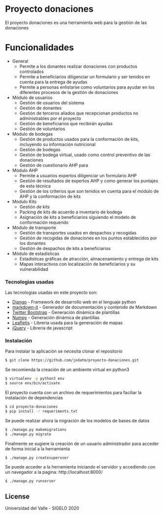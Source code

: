 # Proyecto donaciones

El proyecto donaciones es una herramienta web para la gestión de las donaciones

# Funcionalidades
  - General
    - Permite a los donantes realizar donaciones con productos controlados
    - Permite a beneficiarios diligenciar un formulario y ser tenidos en cuenta para la entrega de ayudas
    - Permite a personas enlistarse como voluntarios para ayudar en los diferentes procesos de la gestión de donaciones
  - Módulo de usuarios
    - Gestión de usuarios del sistema
    - Gestión de donantes
    - Gestión de terceros aliados que recepcionan productos no administrables por el proyecto
    - Gestión de beneficiarios que recibirán ayudas
    - Gestión de voluntarios
  - Módulo de bodegas
    - Gestión de productos usados para la conformación de kits, incluyendo su información nutricional 
    - Gestión de bodegas
    - Gestión de bodega virtual, usado como control preventivo de las donaciones
    - Gestión de cuestionario AHP para
  - Módulo AHP  
    - Permite a usuarios expertos diligenciar un formulario AHP
    - Gestión de resultados de expertos AHP y como generar los puntajes de esta técnica
    - Gestión de los criterios que son tenidos en cuenta para el módulo de AHP y la conformación de kits
  - Módulo Kits
    - Gestión de kits
    - Packing de kits de acuerdo a inventario de bodega
    - Asignación de kits a beneficiarios siguiendo el modelo de conformación requerido
  - Módulo de transporte
    - Gestión de transportes usados en despachos y recogidas
    - Gestión de recogidas de donaciones en los puntos establecidos por los donantes
    - Gestión de despachos de kits a beneficiarios
  - Módulo de estadísticas
    - Estadísticas gráficas de atracción, almacenamiento y entrega de kits
    - Mapas interactivos con localización de beneficiarios y su vulnerabilidad

### Tecnologìas usadas

Las tecnologias usadas en este proyecto son:

* [Django] - Framework de desarrollo web en el lenguaje python
* [markdown-it] - Generador de documentación y contenido de Markdown
* [Twitter Bootstrap] - Generación dinámica de plantillas
* [Numpy] - Generación dinámica de plantillas
* [Leafletjs] - Libreria usada para la generación de mapas
* [jQuery] - Libreria de javascript

### Instalación

Para instalar la aplicación se necesita clonar el repositorio

```sh
$ git clone https://github.com/jodatm/proyecto-donaciones.git
```

Se recomienda la creación de un ambiente virtual en python3

```sh
$ virtualenv -p python3 env
$ source env/bin/activate
```

El proyecto cuenta con un archivo de requerimientos para faciliar la instalación de dependencias

```sh
$ cd proyecto-donaciones
$ pip install -r requeriments.txt
```

Se puede realizar ahora la migración de los modelos de bases de datos

```sh
$ ./manage.py makemigrations
$ ./manage.py migrate
```

Finalmente se sugiere la creación de un usuario administrador para acceder de forma inicial a la herramienta

```sh
$ ./manage.py createsuperuser
```

Se puede acceder a la herramienta iniciando el servidor y accediendo con un navegador a la pagina: http://localhost:8000/

```sh
$ ./manage.py runserver
```
 
License
----

Universidad del Valle - SIGELO 2020


[//]: # (These are reference links used in the body of this note and get stripped out when the markdown processor does its job. There is no need to format nicely because it shouldn't be seen. Thanks SO - http://stackoverflow.com/questions/4823468/store-comments-in-markdown-syntax)


   [dill]: <https://github.com/joemccann/dillinger>
   [git-repo-url]: <https://github.com/joemccann/dillinger.git>
   [john gruber]: <http://daringfireball.net>
   [df1]: <http://daringfireball.net/projects/markdown/>
   [markdown-it]: <https://github.com/markdown-it/markdown-it>
   [Ace Editor]: <http://ace.ajax.org>
   [node.js]: <http://nodejs.org>
   [Twitter Bootstrap]: <http://twitter.github.com/bootstrap/>
   [jQuery]: <http://jquery.com>
   [@tjholowaychuk]: <http://twitter.com/tjholowaychuk>
   [express]: <http://expressjs.com>
   [Django]: https://www.djangoproject.com/
   [Gulp]: <http://gulpjs.com>
   [Numpy]: <https://numpy.org>
   [Leafletjs]: https://leafletjs.com/ 

   [PlDb]: <https://github.com/joemccann/dillinger/tree/master/plugins/dropbox/README.md>
   [PlGh]: <https://github.com/joemccann/dillinger/tree/master/plugins/github/README.md>
   [PlGd]: <https://github.com/joemccann/dillinger/tree/master/plugins/googledrive/README.md>
   [PlOd]: <https://github.com/joemccann/dillinger/tree/master/plugins/onedrive/README.md>
   [PlMe]: <https://github.com/joemccann/dillinger/tree/master/plugins/medium/README.md>
   [PlGa]: <https://github.com/RahulHP/dillinger/blob/master/plugins/googleanalytics/README.md>

